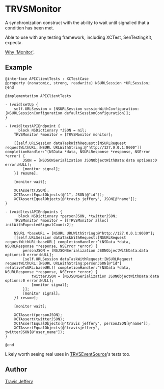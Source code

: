 # TRVSMonitor

A synchronization construct with the ability to wait until signalled that a condition has been met.

Able to use with any testing framework, including XCTest, SenTestingKit, expecta.

[Why 'Monitor'](http://en.wikipedia.org/wiki/Monitor_%28synchronization%29).

## Example

``` objc
@interface APIClientTests : XCTestCase
@property (nonatomic, strong, readwrite) NSURLSession *URLSession;
@end

@implementation APIClientTests

- (void)setUp {
    self.URLSession = [NSURLSession sessionWithConfiguration:[NSURLSessionConfiguration defaultSessionConfiguration]];
}

- (void)testAPIEndpoint {
    __block NSDictionary *JSON = nil;
    TRVSMonitor *monitor = [TRVSMonitor monitor];

    [[self.URLSession dataTaskWithRequest:[NSURLRequest requestWithURL:[NSURL URLWithString:@"http://127.0.0.1:8000"]] completionHandler:^(NSData *data, NSURLResponse *response, NSError *error) {
        JSON = [NSJSONSerialization JSONObjectWithData:data options:0 error:NULL];
        [monitor signal];
    }] resume];

    [monitor wait];

    XCTAssert(JSON);
    XCTAssertEqualObjects(@"1", JSON[@"id"]);
    XCTAssertEqualObjects(@"travis jeffery", JSON[@"name"]);
}

- (void)testAPIEndpoints {
    __block NSDictionary *personJSON, *twitterJSON;
    TRVSMonitor *monitor = [[TRVSMonitor alloc] initWithExpectedSignalCount:2];

    NSURL *baseURL = [NSURL URLWithString:@"http://127.0.0.1:8000"];
    [[self.URLSession dataTaskWithRequest:[NSURLRequest requestWithURL:baseURL] completionHandler:^(NSData *data, NSURLResponse *response, NSError *error) {
        personJSON = [NSJSONSerialization JSONObjectWithData:data options:0 error:NULL];
        [self.URLSession dataTaskWithRequest:[NSURLRequest requestWithURL:[NSURL URLWithString:personJSON[@"id"] relativeToURL:baseURL]] completionHandler:^(NSData *data, NSURLResponse *response, NSError *error) {
            twitterJSON = [NSJSONSerialization JSONObjectWithData:data options:0 error:NULL];
            [monitor signal];
        }];
        [monitor signal];
    }] resume];

    [monitor wait];

    XCTAssert(personJSON);
    XCTAssert(twitterJSON);
    XCTAssertEqualObjects(@"travis jeffery", personJSON[@"name"]);
    XCTAssertEqualObjects(@"travisjeffery", twitterJSON[@"user_name"]);
}

@end
```

Likely worth seeing real uses in [TRVSEventSource](http://github.com/travisjeffery/TRVSEventSource)'s tests too.

## Author

[Travis Jeffery](http://twitter.com/travisjeffery)